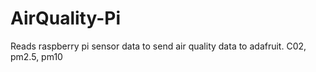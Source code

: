 # AirQuality-Pi
Reads raspberry pi sensor data to send air quality data to adafruit. C02, pm2.5, pm10
